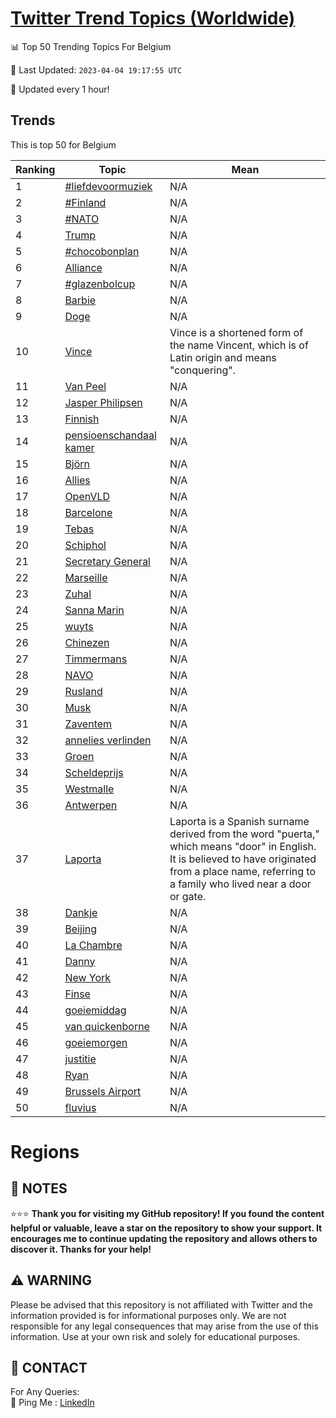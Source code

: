 [Twitter Trend Topics (Worldwide)](https://github.com/ErcinDedeoglu/Twitter-Trend-Topics)
==========


📊 Top 50 Trending Topics For Belgium

📆 Last Updated: `2023-04-04 19:17:55 UTC`

🔧 Updated every 1 hour!


## Trends

This is top 50 for Belgium

| Ranking | Topic | Mean |
| ------- | ------------ | ------------ |
| 1 | [#liefdevoormuziek](http://twitter.com/search?q=%23liefdevoormuziek) | N/A |
| 2 | [#Finland](http://twitter.com/search?q=%23Finland) | N/A |
| 3 | [#NATO](http://twitter.com/search?q=%23NATO) | N/A |
| 4 | [Trump](http://twitter.com/search?q=Trump) | N/A |
| 5 | [#chocobonplan](http://twitter.com/search?q=%23chocobonplan) | N/A |
| 6 | [Alliance](http://twitter.com/search?q=Alliance) | N/A |
| 7 | [#glazenbolcup](http://twitter.com/search?q=%23glazenbolcup) | N/A |
| 8 | [Barbie](http://twitter.com/search?q=Barbie) | N/A |
| 9 | [Doge](http://twitter.com/search?q=Doge) | N/A |
| 10 | [Vince](http://twitter.com/search?q=Vince) | Vince is a shortened form of the name Vincent, which is of Latin origin and means "conquering". |
| 11 | [Van Peel](http://twitter.com/search?q=Van+Peel) | N/A |
| 12 | [Jasper Philipsen](http://twitter.com/search?q=Jasper+Philipsen) | N/A |
| 13 | [Finnish](http://twitter.com/search?q=Finnish) | N/A |
| 14 | [pensioenschandaal kamer](http://twitter.com/search?q=pensioenschandaal+kamer) | N/A |
| 15 | [Björn](http://twitter.com/search?q=Bj%c3%b6rn) | N/A |
| 16 | [Allies](http://twitter.com/search?q=Allies) | N/A |
| 17 | [OpenVLD](http://twitter.com/search?q=OpenVLD) | N/A |
| 18 | [Barcelone](http://twitter.com/search?q=Barcelone) | N/A |
| 19 | [Tebas](http://twitter.com/search?q=Tebas) | N/A |
| 20 | [Schiphol](http://twitter.com/search?q=Schiphol) | N/A |
| 21 | [Secretary General](http://twitter.com/search?q=Secretary+General) | N/A |
| 22 | [Marseille](http://twitter.com/search?q=Marseille) | N/A |
| 23 | [Zuhal](http://twitter.com/search?q=Zuhal) | N/A |
| 24 | [Sanna Marin](http://twitter.com/search?q=Sanna+Marin) | N/A |
| 25 | [wuyts](http://twitter.com/search?q=wuyts) | N/A |
| 26 | [Chinezen](http://twitter.com/search?q=Chinezen) | N/A |
| 27 | [Timmermans](http://twitter.com/search?q=Timmermans) | N/A |
| 28 | [NAVO](http://twitter.com/search?q=NAVO) | N/A |
| 29 | [Rusland](http://twitter.com/search?q=Rusland) | N/A |
| 30 | [Musk](http://twitter.com/search?q=Musk) | N/A |
| 31 | [Zaventem](http://twitter.com/search?q=Zaventem) | N/A |
| 32 | [annelies verlinden](http://twitter.com/search?q=annelies+verlinden) | N/A |
| 33 | [Groen](http://twitter.com/search?q=Groen) | N/A |
| 34 | [Scheldeprijs](http://twitter.com/search?q=Scheldeprijs) | N/A |
| 35 | [Westmalle](http://twitter.com/search?q=Westmalle) | N/A |
| 36 | [Antwerpen](http://twitter.com/search?q=Antwerpen) | N/A |
| 37 | [Laporta](http://twitter.com/search?q=Laporta) | Laporta is a Spanish surname derived from the word "puerta," which means "door" in English. It is believed to have originated from a place name, referring to a family who lived near a door or gate. |
| 38 | [Dankje](http://twitter.com/search?q=Dankje) | N/A |
| 39 | [Beijing](http://twitter.com/search?q=Beijing) | N/A |
| 40 | [La Chambre](http://twitter.com/search?q=La+Chambre) | N/A |
| 41 | [Danny](http://twitter.com/search?q=Danny) | N/A |
| 42 | [New York](http://twitter.com/search?q=New+York) | N/A |
| 43 | [Finse](http://twitter.com/search?q=Finse) | N/A |
| 44 | [goeiemiddag](http://twitter.com/search?q=goeiemiddag) | N/A |
| 45 | [van quickenborne](http://twitter.com/search?q=van+quickenborne) | N/A |
| 46 | [goeiemorgen](http://twitter.com/search?q=goeiemorgen) | N/A |
| 47 | [justitie](http://twitter.com/search?q=justitie) | N/A |
| 48 | [Ryan](http://twitter.com/search?q=Ryan) | N/A |
| 49 | [Brussels Airport](http://twitter.com/search?q=Brussels+Airport) | N/A |
| 50 | [fluvius](http://twitter.com/search?q=fluvius) | N/A |



# Regions




## 📝 NOTES

⭐⭐⭐ **Thank you for visiting my GitHub repository! If you found the content helpful or valuable, leave a star on the repository to show your support. It encourages me to continue updating the repository and allows others to discover it. Thanks for your help!**


## ⚠️ WARNING

Please be advised that this repository is not affiliated with Twitter and the information provided is for informational purposes only. We are not responsible for any legal consequences that may arise from the use of this information. Use at your own risk and solely for educational purposes.


## 📨 CONTACT

 For Any Queries:  
            🏓 Ping Me : [LinkedIn](https://www.linkedin.com/in/ercindedeoglu/)
